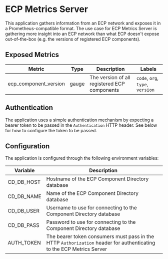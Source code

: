 # ECP Metrics Server

This application gathers information from an ECP network and exposes it in a Prometheus-compatible format. The use case for ECP Metrics Server is gathering more insight into an ECP network than what ECP doesn't expose out-of-the-box (e.g. the versions of registered ECP components).

## Exposed Metrics

| Metric | Type | Description | Labels |
|--------|------|-------------|--------|
| ecp_component_version | gauge | The version of all registered ECP components | `code`, `org`, `type`, `version` |

## Authentication

The application uses a simple authentication mechanism by expecting a bearer token to be passed in the `Authentication` HTTP header. See below for how to configure the token to be passed.

## Configuration

The application is configured through the following environment variables:

| Variable | Description |
| -------- | ----------- |
| CD_DB_HOST | Hostname of the ECP Component Directory database |
| CD_DB_NAME | Name of the ECP Component Directory database |
| CD_DB_USER | Username to use for connecting to the Component Directory database |
| CD_DB_PASS | Password to use for connecting to the Component Directory database |
| AUTH_TOKEN | The bearer token consumers must pass in the HTTP `Authorization` header for authenticating to the ECP Metrics Server |
